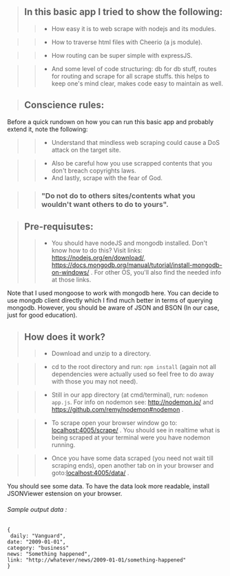 > ## In this basic app I tried to show the following:
> > * How easy it is to web scrape with nodejs and its modules.

> > * How to traverse html files with Cheerio (a js module).

> > * How routing can be super simple with expressJS.

> > * And some level of code structuring: db for db stuff, routes for routing and scrape for all scrape stuffs. this helps to keep one's mind clear, makes code easy to maintain as well.

> ## Conscience rules:
Before a quick rundown on how you can run this basic app and probably extend it, note the following:

> > * Understand that mindless web scraping could cause a DoS attack on the target site.

> > * Also be careful how you use scrapped contents that you don't breach copyrights laws.
> > * And lastly, scrape with the fear of God. 

> > ### "Do not do to others sites/contents what you wouldn't want others to do to yours".

> ## Pre-requisutes:
> > * You should have nodeJS and mongodb installed. Don't know how to do this? Visit links:
<https://nodejs.org/en/download/>, <https://docs.mongodb.org/manual/tutorial/install-mongodb-on-windows/> .
For other OS, you'll also find the needed info at those links.

Note that I used mongoose to work with mongodb here. You can decide to use mongdb client directly which I find much better in terms of querying mongodb. However, you should be aware of JSON and BSON (In our case, just for good education).


> ## How does it work?
> > * Download and unzip to a directory.

> >* cd to the root directory and run: `npm install` (again not all dependencies were actually used so feel free to do away with those you may not need).

> > * Still in our app directory (at cmd/terminal), run: `nodemon app.js`.
For info on nodemon see: <http://nodemon.io/> and <https://github.com/remy/nodemon#nodemon> .

> > * To scrape open your browser window go to: <localhost:4005/scrape/> . You should see in realtime what is being scraped at your terminal were you have nodemon running.

> > * Once you have some data scraped (you need not wait till scraping ends), open another tab on in your browser and goto:<localhost:4005/data/> . 

You should see some data. To have the data look more readable, install JSONViewer estension on your browser.

###### Sample output data :
```
{
 daily: "Vanguard",
date: "2009-01-01",
category: "business"
news: "Something happened",
link: "http://whatever/news/2009-01-01/something-happened"
} 
```